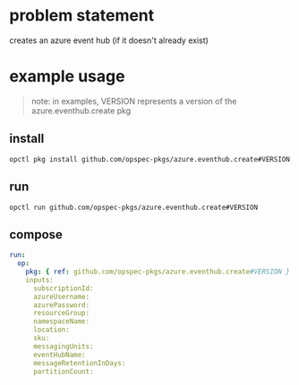 # problem statement
creates an azure event hub (if it doesn't already exist)

# example usage

> note: in examples, VERSION represents a version of the azure.eventhub.create pkg

## install

```shell
opctl pkg install github.com/opspec-pkgs/azure.eventhub.create#VERSION
```

## run

```
opctl run github.com/opspec-pkgs/azure.eventhub.create#VERSION
```

## compose

```yaml
run:
  op:
    pkg: { ref: github.com/opspec-pkgs/azure.eventhub.create#VERSION }
    inputs: 
      subscriptionId:
      azureUsername:
      azurePassword:
      resourceGroup:
      namespaceName:
      location:
      sku:
      messagingUnits:
      eventHubName:
      messageRetentionInDays:
      partitionCount:
```
